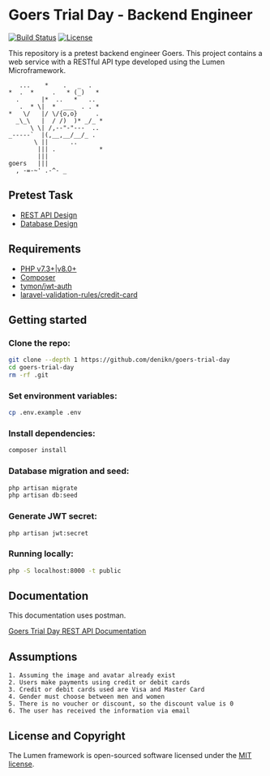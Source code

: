 # Goers Trial Day - Backend Engineer

[![Build Status](https://travis-ci.org/laravel/lumen-framework.svg)](https://travis-ci.org/laravel/lumen-framework)
[![License](https://img.shields.io/packagist/l/laravel/framework)](https://packagist.org/packages/laravel/lumen-framework)

This repository is a pretest backend engineer Goers. This project contains a web service with a RESTful API type developed using the Lumen Microframework.

```
   ...    *    .   _  .
*  .  *     .   * (_)   *
  .      |*  ..   *   ..
   .  * \|  *  ___  . . *
*   \/   |/ \/{o,o}     .
  _\_\   |  / /)  )* _/_ *
      \ \| /,--"-"---  ..
_-----`  |(,__,__/__/_ .
       \ ||      ..
        ||| .            *
        |||
goers   |||
  , -=-~' .-^- _
```
## Pretest Task
 - [REST API Design](https://viewer.diagrams.net/?tags=%7B%7D&highlight=0000ff&edit=_blank&layers=1&nav=1&title=sdads.drawio#R7Z1be6I6F8c%2FjZfbBxIOcumh7dhd2mltd%2Bvc9KGQSpSDG7AePv2bKFQlKFaB2ndnnhlHQrICK4vkn18Aa7Dtzq4CY2zrvoWcGhCsWQ12agCIQBTIfzRlvkpRlDhhEGArzrRO6OEFihOTbBNsoXArY%2BT7ToTH24mm73nIjLbSjCDwp9vZ3n1nu9axMUBMQs80HDb1GVuRvUptAHWd%2FgvhgZ3ULCraao9rJJnjMwltw%2FKnG0nwogbbge9Hq2%2FurI0c6rzEL6tylzv2fh5YgLzokALzi4dh737xZ%2BCH0tAGV81r%2BfWv2MqH4UziE247mBpcHXI0T%2FwQ%2BBPPQtSUUIOtqY0j1BsbJt07JS1P0uzIdciWSL7GRlEQodnOoxU%2FfUCCB%2FkuioI5yRIXaMRei8NGTLan60YQE8%2FaGw0AYJxoxA0%2F%2BDS99g35ErvnC64CjKt%2B3%2FUea%2FQgLsmn4w%2Bwx7gtnGLXMTyy1Xr3vagX76E%2BNG3sWDfG3J%2FQQw8jwxwlWy3bD%2FCC5DcSj5LdQRRfHVDYytGjJWObAQpJnt%2BJl8VUkm7MtjLeGGGUHI3vOMY4xG%2FL46MFXSMgZ9Tyo8h340wFtCuQ8xv2M89mw2pltStk2rWmkjNVagCKy5Nug1pTyPgEyr8TevG2kGtgZ70Z74bNdL7AwKGhKORMJGFAy9RN4tp1OdD%2BUrVjIwynfmAdUPMchQMfBaEI4GZ968rUDhO6pI2jZeQF%2Fgi1fccPSLrnr2IZO04qyXDwwCObDnqnxWiQYNKNNuNkF1sWtdwKSa%2BBvcHNMltHWqc8xG1Nk3xS%2FN1Z9pY2KYg8ero%2B9qJl48st8pecXVuoyzW5Q%2F0mt8T1NvlLswdR2%2FfI4Rt4GZqIBPsUhcuG8CMjMt4%2BL8WD4np3p8AGexzc8MDYVsqKbYWJ7YcL2mcpDnXDW0C%2BDei35u%2Fut%2Ff4crpnUNVDu3xYkvs0tmtIewl5VpPKDLJlOuSCxOa2Y7a9iGY4eqF76oIUb%2FbprroIGvF2Z7aRtzNPNjxyPi%2FLrMKqKE2Iy4pqkrAuvNyab5j6jQJMvIKCzRzpxNXpIYvRRLmNuNFIWRGepAXIMSL8sW0%2Bq93iGn7Ti35j9BBAXdU2%2FshbIUNihnhy22joTwITxXY25VHatKQxtgRxo6rGtl0yIA9QxNhdxtmnX44PPZFVZjz2vjX2ZAHujz3ijeNCL93zAUGrb1akqdWGHqt0gSB8Ct1wYpooDLnU%2FarUhcKBckCUy9ID4uli1yRT%2FA0NmWjNZYR8Tb%2B6JIro7Js1tk7qrYKtfrxKjoh69bLqOOy88%2B3Px%2FtPoYVIxATp1ANPI7f6EZrvrR3NrwX00sR3%2BPrvf8R7fNO%2Btt%2BuTLrdfVp0xVt8rdVJprEJdZroW78epnfO9OOlrYVv4JZktj9MeK%2FcdZpT%2FXL60X9pjVf7rPEb7oZd17GtdlfRH%2FuLu87T4u7xHty1p%2FjPiz3tDv3Z7VCXbh%2FvF3qnL5HKJ323j%2B%2BGF0BfDER9MRJuhwNiYywYva7SHTkdy52Nnn896MblQP4HCPLD84Ae9MJ67tJyYddrzS1M8g4vFn8e7ZHe6Ur9oS7rz%2F1Ff2jh2%2BGtqw8vZH1xO%2Bq7l6PbzpP0x%2B3P9ccm1N0n%2FH5f95xfs4t5T1j0pYe7MQo1cH19ET70kHXz9OvlsnnV0Wf3avPdebrPni3tahU6i%2BJzqlPnVGIxk6rPuULxvahcljZLvq%2FElXyYLBO3JRmQcxTZuQstZtwEYl0%2BUtQLaVOp2UHZUoqdgPNIKVCSM5EiHBcnMhMnQjrkyo4UlYmU8yTxZBrE9L8Vk3ixwfjq6mJN4tFHltv49CRnepLVsNm0Ui2pXZMo%2BpG4Us6Y3VWMKwFnRmc2QOXwSlkSCuOV1JZQrbpJwovH27nEWw6jlCEsilHK6V6s7FhjyRWHkkWM%2Boeuv5cHJYHEdiP%2F51DSMiIjqwo547SBkP6SAZ5IOcF%2FG9I7oMCSQ7FlDzg%2BmfOrIu4JgNlX4NnwK8D5VZX8SpGkoviVIlVLJQDnV1XyK0WCx8VJml8RQxXzK%2FBT%2BJXa%2BHZ%2BBfbzKzJGjlBEv6stYidjGOaqNkfVZjVyxSyLvXfs57As9fC7rctiWcnFx9nCuQxWOSyrAag3NnYfqXhSWIuarRhrQY5Rzyz0crBWQ4R1QTs59NK9YEOsFnFBFqdyxFWAGGgoh864S0Nc8L93390uxJWPqjiBOpVArXqSMyZQMAP5cq5QGoHSQGEESgPVcgXIWWWVBEoDBREoYqhiAgVZVnmeBEoU1AMRlATLwhOQRVA%2FB08QBx7IJySptBGMPxt4Zl1ZDp8QRbG4m22WxirGEkko84g7l4jLwRIkRgq73YbaqjbaWAjGYUQR77uA308jJBY0cRrBaUStJBoh7bhCzoZGSBl0js8xS6MRolTcA13EVsUqjJOrKnkEad%2BCHumiliomEjLLrrZeGWbayBxRAcRV1FdVVBYByIzLT%2FhS%2BKghZ9wb90UVldzpc9iNwId%2FnvZqg9zDJm7Z9cox8cT3GuTW%2FW8031m5fJLPOice%2Bvc5HXyn06VTnX7Ybelfk%2FvpN%2FKxUwqil%2FHImwyCgt7FZ1OFv6%2FCGmgpoCECKMmK2tCE4%2Bt6x0EYvXqGu7%2FCS4yC0Di%2BGqJcDqilZbwZpJoAH1%2FRgOglFOytRW%2FeXPAXFxY5KVtpk5MnZaA0SCH%2FlBuKRVk5cDkHSmUt58g%2FejlHzkBi2Q4sL9r4cs6ZzQTzlnMUocDlHGqs4uWcJOZ5xJ1LxOUt58haccs5xFa10caXc8oBEer3L%2BcofDmHnW0RB8jt1FsaNxNomc1tncQSCtpGYG1noxJ9Y9skGV69iftGerV95mQAIRHRUFQ0QVGVxl6jaDbGAem5fO91jgzGMBkJwZ4iLrmMbKYMc%2BAfZjqPCKXVBJxPqwqbVinnvtal8LWuSte6GrC4ta5G8oRIVaKBr3VVutbVSD9xfPRaF7FU8VqXkrPWRdKxtRywuMj8ssjMAiTZ40Z5vyRSwGrX9puyt5cRMpXY0fpwU6bl18iItaPrTSu5nSs2saQ70vZK8p26HLSlDXcu6EGJ68ICdGExuF0s7Z0Uyo%2FB7dr343blR%2BN27ftxu8Jx%2B5mJ0bxfVhIKxO1LYxXj9uR%2BIR5x5xJxebhdKxC3axXjdpXj9lJmQusJzvfhdpXjdv70RHUzB%2FXcibLKiXKVRJk0eWFEmf7QSbXjIifKVRJl9h2WxxJlaqlioqzuJcrL8WVszN0sRMF1VB5RzmIAFRNl9XSinDxA81rAEwkbP6u%2BDKpXcpa2b%2B0z%2FWXQ%2BuFPyCHvxsLehLrti9oMhybpEaOdRrkKK0KFnTu%2FVVl%2Be%2FVIPoW%2FyL8VnBQ6pPsZ7F1%2FK6CrgameRmRdowoZrgHgiJ6GbAY%2BDfr1wBMYY1sn8yua438%3D)
 - [Database Design](https://viewer.diagrams.net/?tags=%7B%7D&highlight=0000ff&edit=_blank&layers=1&nav=1&title=GTD_DatabaseDesign.drawio#R7Z1dd9s2EoZ%2FjS%2BTQ%2FCbl7UTd%2FdsepqTZLvplQ8twhI3FKGlqNjKr19QAiiKI1m0EhoDe9KmFcFvcvAQeGcGuPCu5g%2B%2FV%2Bli9ofIeHHhOtnDhffuwnXd2E3k%2F5qS9bYk9tm2YFrl2baoU%2FA5%2F8FVoaNKV3nGl3sb1kIUdb7YL5yIsuSTeq8srSpxv7%2FZnSj2z7pIpxwUfJ6kBSz9T57VM1XKHGe34h88n87UqeNArbhNJ9%2BmlViV6nylKPl2zTzVh1GbLmdpJu47Rd77C%2B%2BqEqLe%2Fpo%2FXPGieaz6iW33uz6ytr3kipf1kB2u%2FfDjPz9%2F%2BPffX65r58%2Fl19%2F91X%2FfuNujfE%2BLlXoUqyWvluqK67V%2BQMv7fF6k8t68y1k9L2Qhkz%2FvRFl%2FVhs5cnkyy4vsQ7oWq%2BaKlrV8OHrpciaq%2FIfcPtU7y9VVrUzBDZuj5UVxJQpRbU7pcaf5Z2%2FPz80R1bkqvpT7ftS3z9qiD%2Bmy1tcjiiJdLPPbzRU2m8zTapqXl6KuxVxtpG%2Ftev%2F0d5s%2Fcn1a5NNSlk3kiXjVnKZ53TzTu%2BvXuj3hPJ%2Bo30V6y4vL1j70oTcW0tx9Jb61xqYf5nU6z4umDv3FqywtU%2F2Mt0%2BJ%2Bept8armD0fNgLXGJesrF3NeV2u5idrhjesrg9R1VVfC%2B47lh6ps1jF6lqjCVNW2aXvwndnJH8rynmCFHrBCuTkwwVm6aH7KW63ztPgkOZCW02btZS0W%2BqHzO%2F3yK3Xlze9b%2FcLZvgHrd7vd7bJ5sLmkwm%2BqeJ5n2eYEXdPUL3CRTvJy%2BmF7Qs%2FfFX1SJ26K7md5zT%2FL8ubK7yU8ZZmQp7krNjYzkyfg5cam6rROb9uatBB5WW8ec3Ap%2F5UP%2Fsp5G1wE8kFcyWW2W5b%2FNptX9ZUopVGl%2BcYMuKwE97ypCJdZJRZfpNlz%2FTC6tTaQy4OM6jg9oKUpw5KVepBdeWOZlQ%2FM6uO%2Fftqsbrvs6LIQmshQ69o3pVEt6ZSxNE9B3dBRs1AfYXWO3QfupLl4h82lYx%2Fec5pHAMyDz9O8GAc8PWs5YRqb474s6oxFmWAgZTSNfrkZhcCMEDFma0ivBTDBWYAZzTKiw4C5kbec3%2BU8u0lrgo1VsIldw7CJCTZYYBPhgk0CLGORLpf3ohqpJ0WMGYkxzIkNQ0YLAkQZ85RJcFGGQalmUvG0psaMhaDxfNOggQoNgcYQaNh56sx4tgHlmdUiI9JYSZpwoIthPGsilQYPaZDJNAzqNItKyLfIyQ%2F6ivygzAmGUioayyXBoL5DnlAbPKHsiBqExRXKoDxEvlCjH8H4rI%2FgaAbiQs2niQS6GQs%2F1NYeizXGHaL6RjqmdI2JNa%2Brtd2JNUTR2tYdr4513OXVsr4p0zkn1tjFGuP%2BUBfq0UQaU6Q5IgKZIo0HmzRFSqCxEjTmnaIebNUQaUwFkmJr00A%2F1mLWZoIQZayhjHGPqAu9XkQZU%2B0ZHxlloA%2FrNq%2FqWZauCTSWgca4Q9SFTi8CjSnQhMhAA71QU15mvCLMWIaZ2LgWDP1OhBlTmDnP5TRejxr2miiW1FbUuMy0FOxR1wkNajxkXScPdp0omNRa1HjGtWDqPOFBDbLOkzcgRZNnU67jzuRzm4mpKNPi%2Fa60awCy5%2FVbM8SRXHz%2F6QevxBfx58YM5IomVlNt9niY5aCgyuaQ8hF8VS95s%2FB3s%2FC2CY7jD3ndrpK%2F99e8e%2BiserfuHmK3arOk123iXnd3psNBZaG6qx1Emud1FCGqaClW1YQ%2F9mK229WaUUebyaedC%2B24UHvD4%2BjCihdpnX%2Ffv%2BJDdqbO8bGpTDu8RXEvxmt7Z2qrnXXudnzoXYA6UNI%2F0PbWwYHkO2gUxHYzVbnhBbaRs8n%2BieKAPXphYAfGVDzirqJtL2JX7doH%2FxM1EfY9%2BXeubo2iul9kVDeI6XYHCq3eaDHd%2BpIoptuymG7vSO4tlphuH0YkUEy3yaaof15YwngG4gIDqdcLikoYBzyjgcZ4QLdPQZZ4GOOexZjxbAOK%2BKKapmX%2BQ%2FaBREn5I9bhxnhMtw%2BFfMofMQccZFK%2BD6V8Cui2jzLmA7p9EvHxQAaZiO9DEX9RNA%2BYKGMXZYwHdPsUAIWHMsgCoAKoDBdisuk3EWgsA43xgO6A8tPQgCZAlp8WQCFYg%2BYm43WaFwd8ogQc1MAxHtodkCqMBzjIVOEAqsLzdEGQsQwy5oO6AwrqxgMZZEpwAJXgjC8nVb6gHpSFrDEe1R2QIIyHNcgE4RBKNXkTMCkfBbVqbCNNaFoUDkmrQUOaEJlWE0KtpgmxXhBlLKNMYloRDkmgwUMZZAJNSLn3Lwc1HjOtBYck0%2BBBDTKZJqTc%2BxeEGp1TYg41pNLgQQ02lQaG7XWTESjx99Uk%2FsbOwN4X0zv%2BemOEkX%2BU92tD3m94JEwQS95vBLVoyvs1%2Bhk80mYylfcbQXmZUmQQtrVPgMZ43m8EpWhEmHldTe3oSPPHVFM7gt0wEhBtJY3xlN9owKBpRJpnIs2R0ReNkQb2o0g%2FtJU05tN%2BY9h7ItSYQs15HafxbAN2nDYjBt4s%2BXJJAuKLFhD7Y1S2w3CeVBCTsfrxullGCqJlCmJ8xNSwKIgxjAwiBdHkh3Bb0%2FEoiDEMD9p%2BCGk4L3Qt7hOwMa4ixjScFybSIIsOimF00KYBTJixCzPGJcSY4oLwQAZZXFAM5WVeUkvGMsQg0A5pMC88jEE2mFcCdWVyiFqLGuPjBiaUIooGNQmyFNEE6sLkEbUWNcZHDkwoTxQPas4TgsezDSjeybfzjdMkaq%2FIFcocbyCjxptFLYE6IflCbfCFbgmC1xeaQN2QfKFGP4HniYfjGcgB8ZB8oTjb2idgY9wXmkABkXyh5kiDTEJkDuzYU%2BKWfZgx7guVDXbq0mOhjKrVmDBzLLpLhTnLlg0NamkZc8w7R5lDg0Ahgg6yOC%2FmHAj0kvvJR3%2Bz4FUuqDNlG3GM%2B0iZQzFfiIiDLOir%2FSJ2J3GscprE0TrQGPeQMocCvxCBBptsw2DoF4HGRtAYn1ONMQr7wgMahizui%2BnpuDrW8b96TZixCzPmZ1VjjPRhRJjBpg%2BzQ7M3PjQyTfN3SXOrWUcc43OrMUbiMCLiYBOHGRSH5RP%2Blk45zU9tKXKMT7LGGKnDiJCDTR3WxkDzrFkOGuPzrDGXelN4QOOi601BNxQlBttKG%2FNTrTFGvig8tGHYfFEu9EVRbrC1tDE%2B2xpzySGFhzYuNoeUe2Aa2RmffBOr%2BrhwQ3nCLyRPONCBD23eg%2FEhk5kLdWbKE7YhT1ixBG%2BiMHOhSE2Zwma%2Fh0eaT6ZShZl7YFYk%2FT2kdGF0ze9TzDGeL8xcKB5RwrBB4CCbG4m5UAzajs9DuLEPN%2Bbzhj2oHhFuDOIG2fxIzINqEAWg2gcaBMnCHnS%2FE2dMccZDNrks86BHnXym9uLGfKawB4Vqwo0x3HjYcANFY3Ka2osb8%2FnCHpSKCTfGcHOeSjyidQyY7ZxnU64dK%2FLJzcRUlGnxflfaNQFeZr9V1eaNvP8kTeCL%2BCMt19sVjS9SG9OjbsRBTkN5yIe8%2FqoO2Pz%2Bu%2Fn9NlBL7x46q96t9UIpn9vX7kJnr2Zxt9tmSe%2B38evu3Zku7NzV9tE1z%2BsoRlTRUqyqCX%2FkzYRKTas1qI5t6J9OoGDOIcenLqx4kdb59%2F1LPmRp6hwfm%2Fq087y%2BiZK3ie%2B0f3QEqiagG%2FdcHNtbV0fZ2e%2BTDxz48f6Bt48KHFi%2BtHTd2Uzx4PgN%2BT1Xss8ev87e9kwnGO0q5vYSdtW0fU0%2FUXP9AdEw6Gsue4E1V5vDyZo7YP7DUWtu1Dd0V1a4zp9e9Rpab%2FuHZe0gf7%2B4orpBf2z48PGa2t8h9pPnqKgD5CWqqIbq4IBxd0etg6w%2Fv4HHescYWu3a72xbG%2FQIz9iqXXtlI9e7A8KdCoCgSMCXGwkYhfvWFg1OyhovEtCHkh9FAloRCegf0QfRRAL6UC%2BkSECjGs%2BADvnzRgL6UAEUVcarm3I1v5XEJ1EZmah8AjrmQwF9Gs4AEW%2BwDWfgH5ilaJ7mBYHGMtCYDwL0KcEYEWiwJRhrXaE7VNOseXMEGrtAgyAIMKDkYjykCbAlFwdQw7%2FLq2V9Q3Oi2Ygb80GAAY3ThAg3LjbcQL24SIk2ltLGfAxgQCPeIqINthFvA6gPT3mZkTJsH2rMzxoSkDSMCDXYpOHggDT8sMgrym6wETcIZg8JSCBGhBtsAnEIBWLK3bQXN%2BanDglJJcaDmxCbShzC1g3lbtqLG%2FPThoTUukGEG2ytmwi2boB1UGLJxfNngCXqlZ%2FMPhkyqtKo6ScBSM3Qns6npp%2BEIGuyF8%2F6i7JPfJDmEj2efdLfIXmW7MzI6uxMXc%2FY0%2BrZOfnYz10321yMAZXz9AiLo1bOmDUJ0PvWzvrVanBWZggP5nnjJGb2U3DiEwlikfuT28fPkU8WQafsIl3PeUnpZK8onYy1tdtgPllEI8tbmk8WYR9ZPqKR5ZH1OyNsI8tHNLK8VTrXCeaYTyeLBgxCRTLXc%2BEG27jyERRBl6vbWjRNY2KNXawxn1EWDxBNiTXPxRpsg8rHULZTffwbeYaZyKiBYx90EGSXae7RZBYouBNjG2Q%2BhulA38VK9qoqoo1ttDGfXBbTCPOIWINthPkYisdZvpyIVUkxStbBxnxuWQwFY4KNMdhgG18%2BhloxKTdWksZ8allMMjEi0mCTiWMoE1NqmbW4QZBalpBSjAg32JTiBCrFlFpmL27Mp5YlUCIm3JjCTYJNIE6gQEypZfbixnxqWUIaMSLcYNOIkwGi3vnpKz94Jb6IPzeGgDB95SkpaYjTVwYEco07tZHD%2BqlauuCpyStJb2ayYP%2B4njfOTIBJtH8Dsfd4Xkp%2Fe6YTeMdNTEmgxroftEL5KS83PwXkQ7YZYqfaFmy8%2FJQEKrWUn2JFfkpy5KOBJj8lgTIv5aeYbbyeNy7CaCbiOlC4pYFzMfaST8DGeGKK69BwT2g4o6o1nk6y60DFdsmr7%2FmE39xxwo1tuDGem%2BI6NCkAIty42HADNbl6vSDO2MYZ8%2BkorkODdCMCDbJBul0GXUMU2mAvbozno7iMph%2FBgxuGbPoRaYzAOii0wV7cGM9IcRm1bhDhBl3rZkAWwa8ObWg2o1FzT4U2aK%2Fh6dCGAfnbo4Y2%2BP1hc9uCp0Y2BL2hLFmgA7N%2B9Zic%2FWAMPdbF0UE2%2Bzvo5zRqMIOkAaiev3%2BR%2F3XeyL%2FvGsylS9785MuGp8e4vpoX11Xj9DlM0U711TbTfKTkCm0t%2FuDP5OP%2B%2BTdez1aiQ%2F55LzpgrVE%2FXGYABOViJUTdfSnyjmd%2FiIw3W%2Fwf)

## Requirements
 - [PHP v7.3+|v8.0+](https://www.php.net/)
 - [Composer](https://yarnpkg.com/en/docs/install)
 - [tymon/jwt-auth](https://github.com/tymondesigns/jwt-auth)
 - [laravel-validation-rules/credit-card](https://github.com/laravel-validation-rules/credit-card)

## Getting started
### Clone the repo:
```bash
git clone --depth 1 https://github.com/denikn/goers-trial-day
cd goers-trial-day
rm -rf .git
```

### Set environment variables:
```bash
cp .env.example .env
```

### Install dependencies:
```bash
composer install
```

### Database migration and seed:
```bash
php artisan migrate
php artisan db:seed
```

### Generate JWT secret:
```bash
php artisan jwt:secret
```

### Running locally:
```bash
php -S localhost:8000 -t public
```

## Documentation
This documentation uses postman.

<a href="https://documenter.getpostman.com/view/3134681/UVJhCEEP" target="_blank">
Goers Trial Day REST API Documentation
</a>

## Assumptions
```
1. Assuming the image and avatar already exist
2. Users make payments using credit or debit cards
3. Credit or debit cards used are Visa and Master Card
4. Gender must choose between men and women
5. There is no voucher or discount, so the discount value is 0
6. The user has received the information via email
```

## License and Copyright

The Lumen framework is open-sourced software licensed under the [MIT license](https://opensource.org/licenses/MIT).